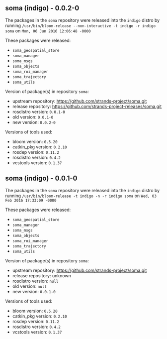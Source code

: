 ## soma (indigo) - 0.0.2-0

The packages in the `soma` repository were released into the `indigo` distro by running `/usr/bin/bloom-release --non-interactive -t indigo -r indigo soma` on `Mon, 06 Jun 2016 12:06:48 -0000`

These packages were released:
- `soma_geospatial_store`
- `soma_manager`
- `soma_msgs`
- `soma_objects`
- `soma_roi_manager`
- `soma_trajectory`
- `soma_utils`

Version of package(s) in repository `soma`:
- upstream repository: https://github.com/strands-project/soma.git
- release repository: https://github.com/strands-project-releases/soma.git
- rosdistro version: `0.0.1-0`
- old version: `0.0.1-0`
- new version: `0.0.2-0`

Versions of tools used:
- bloom version: `0.5.20`
- catkin_pkg version: `0.2.10`
- rosdep version: `0.11.2`
- rosdistro version: `0.4.2`
- vcstools version: `0.1.37`


## soma (indigo) - 0.0.1-0

The packages in the `soma` repository were released into the `indigo` distro by running `/usr/bin/bloom-release -t indigo -n -r indigo soma` on `Wed, 03 Feb 2016 17:33:09 -0000`

These packages were released:
- `soma_geospatial_store`
- `soma_manager`
- `soma_msgs`
- `soma_objects`
- `soma_roi_manager`
- `soma_trajectory`
- `soma_utils`

Version of package(s) in repository `soma`:
- upstream repository: https://github.com/strands-project/soma.git
- release repository: unknown
- rosdistro version: `null`
- old version: `null`
- new version: `0.0.1-0`

Versions of tools used:
- bloom version: `0.5.20`
- catkin_pkg version: `0.2.10`
- rosdep version: `0.11.2`
- rosdistro version: `0.4.2`
- vcstools version: `0.1.37`


